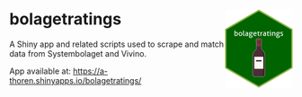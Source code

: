 
<!-- README.md is generated from README.Rmd. Please edit that file -->

# bolagetratings <img src="man/figures/logo.png" align="right" height="139" alt="" />

A Shiny app and related scripts used to scrape and match data from
Systembolaget and Vivino.

App available at: <https://a-thoren.shinyapps.io/bolagetratings/>
